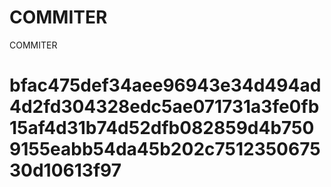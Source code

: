 # COMMITER
COMMITER






# bfac475def34aee96943e34d494ad4d2fd304328edc5ae071731a3fe0fb15af4d31b74d52dfb082859d4b7509155eabb54da45b202c751235067530d10613f97

